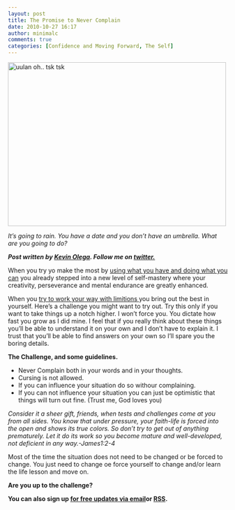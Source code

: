 ```yaml
---
layout: post
title: The Promise to Never Complain
date: 2010-10-27 16:17
author: minimalc
comments: true
categories: [Confidence and Moving Forward, The Self]
---
```

<a title="uulan oh.. tsk tsk by Kevin Olega, on Flickr" href="http://www.flickr.com/photos/kevinolega/5120374614/"><img src="http://farm2.static.flickr.com/1257/5120374614_fcaaebfd0a.jpg" alt="uulan oh.. tsk tsk" width="500" height="375" /></a>

<em>It’s going to rain. You have a date and you don’t have an umbrella. What are you going to do?</em>

<em><em><strong>Post written by </strong><a href="http://minimalchanges.com/blog/about"><strong>Kevin Olega</strong></a><strong>. Follow me on </strong><a href="http://twitter.com/kevinolega"><strong>twitter.</strong></a></em></em>

When you try yo make the most by <a href="http://minimalchanges.com/blog/do-what-you-can-use-what-you-hav/">using what you have and doing what you can</a> you already stepped into a new level of self-mastery where your creativity, perseverance and mental endurance are greatly enhanced.

When you <a href="http://minimalchanges.com/blog/the-beauty-of-limitations/">try to work your way with limitions </a>you bring out the best in yourself. Here’s a challenge you might want to try out. Try this only if you want to take things up a notch higher. I won’t force you. You dictate how fast you grow as I did mine. I feel that if you really think about these things you’ll be able to understand it on your own and I don’t have to explain it. I trust that you’ll be able to find answers on your own so I’ll spare you the boring details.

<strong>The Challenge, and some guidelines.</strong>
<ul>
	<li>Never Complain both in your words and in your thoughts.</li>
	<li>Cursing is not allowed.</li>
	<li>If you can influence your situation do so withour complaining.</li>
	<li>If you can not influence your situation you can just be optimistic that things will turn out fine. (Trust me, God loves you)</li>
</ul>
<em>Consider it a sheer gift, friends, when tests and challenges come at you from all sides. You know that under pressure, your faith-life is forced into the open and shows its true colors. So don’t try to get out of anything prematurely. Let it do its work so you become mature and well-developed, not deficient in any way.</em><em>-James1:2-4</em>

Most of the time the situation does not need to be changed or be forced to change. You just need to change oe force yourself to change and/or learn the life lesson and move on.

<strong>Are you up to the challenge?</strong>

<strong>You can also sign up <a href="http://feedburner.google.com/fb/a/mailverify?uri=Minimalchangescom">for free updates via email</a>or <a href="http://feeds.feedburner.com/minimalchangescom">RSS</a>.</strong>
